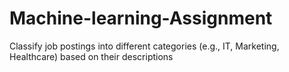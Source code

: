 # Machine-learning-Assignment
Classify job postings into different categories (e.g., IT, Marketing, Healthcare) based on their descriptions
